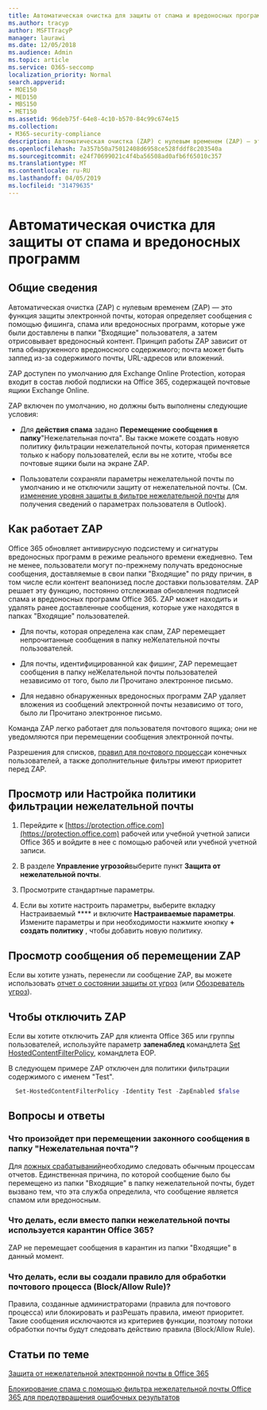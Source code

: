 ```yaml
---
title: Автоматическая очистка для защиты от спама и вредоносных программ
ms.author: tracyp
author: MSFTTracyP
manager: laurawi
ms.date: 12/05/2018
ms.audience: Admin
ms.topic: article
ms.service: O365-seccomp
localization_priority: Normal
search.appverid:
- MOE150
- MED150
- MBS150
- MET150
ms.assetid: 96deb75f-64e8-4c10-b570-84c99c674e15
ms.collection:
- M365-security-compliance
description: Автоматическая очистка (ZAP) с нулевым временем (ZAP) — это функция защиты электронной почты, которая обнаруживает сообщения с нежелательной почтой или вредоносной программой, которая уже доставляется в ящики "Входящие" пользователя, а затем отрисовывает вредоносный контент. Принцип работы ZAP зависит от типа обнаруженного вредоносного содержимого.
ms.openlocfilehash: 7a357b50a75012408d6958ce528fddf8c203540a
ms.sourcegitcommit: e24f70699021c4f4ba56508ad0afb6f65010c357
ms.translationtype: MT
ms.contentlocale: ru-RU
ms.lasthandoff: 04/05/2019
ms.locfileid: "31479635"
---
```

# <a name="zero-hour-auto-purge---protection-against-spam-and-malware"></a>Автоматическая очистка для защиты от спама и вредоносных программ

## <a name="overview"></a>Общие сведения

Автоматическая очистка (ZAP) с нулевым временем (ZAP) — это функция защиты электронной почты, которая определяет сообщения с помощью фишинга, спама или вредоносных программ, которые уже были доставлены в папки "Входящие" пользователя, а затем отрисовывает вредоносный контент. Принцип работы ZAP зависит от типа обнаруженного вредоносного содержимого; почта может быть заппед из-за содержимого почты, URL-адресов или вложений.
  
ZAP доступен по умолчанию для Exchange Online Protection, которая входит в состав любой подписки на Office 365, содержащей почтовые ящики Exchange Online.

ZAP включен по умолчанию, но должны быть выполнены следующие условия:
  
- Для **действия спама** задано **Перемещение сообщения в папку**"Нежелательная почта". Вы также можете создать новую политику фильтрации нежелательной почты, которая применяется только к набору пользователей, если вы не хотите, чтобы все почтовые ящики были на экране ZAP.

- Пользователи сохраняли параметры нежелательной почты по умолчанию и не отключили защиту от нежелательной почты. (См. [изменение уровня защиты в фильтре нежелательной почты](https://support.office.com/article/change-the-level-of-protection-in-the-junk-email-filter-e89c12d8-9d61-4320-8c57-d982c8d52f6b) для получения сведений о параметрах пользователя в Outlook). 
  
## <a name="how-zap-works"></a>Как работает ZAP

Office 365 обновляет антивирусную подсистему и сигнатуры вредоносных программ в режиме реального времени ежедневно. Тем не менее, пользователи могут по-прежнему получать вредоносные сообщения, доставляемые в свои папки "Входящие" по ряду причин, в том числе если контент веапонизед после доставки пользователям. ZAP решает эту функцию, постоянно отслеживая обновления подписей спама и вредоносных программ Office 365. ZAP может находить и удалять ранее доставленные сообщения, которые уже находятся в папках "Входящие" пользователей.

- Для почты, которая определена как спам, ZAP перемещает непрочитанные сообщения в папку неЖелательной почты пользователей.

- Для почты, идентифицированной как фишинг, ZAP перемещает сообщения в папку неЖелательной почты пользователей независимо от того, было ли Прочитано электронное письмо.

- Для недавно обнаруженных вредоносных программ ZAP удаляет вложения из сообщений электронной почты независимо от того, было ли Прочитано электронное письмо.
  
Команда ZAP легко работает для пользователя почтового ящика; они не уведомляются при перемещении сообщения электронной почты.
  
Разрешения для списков, [правил для почтового процесса](https://go.microsoft.com/fwlink/p/?LinkId=722755)и конечных пользователей, а также дополнительные фильтры имеют приоритет перед ZAP.
  
## <a name="to-review-or-set-up-a-spam-filter-policy"></a>Просмотр или Настройка политики фильтрации нежелательной почты
  
1. Перейдите к [https://protection.office.com](https://protection.office.com) рабочей или учебной учетной записи Office 365 и войдите в нее с помощью рабочей или учебной учетной записи.

2. В разделе **Управление угрозой**выберите пункт **Защита от нежелательной почты**.

3. Просмотрите стандартные параметры.

4. Если вы хотите настроить параметры, выберите вкладку Настраиваемый **** и включите **Настраиваемые параметры**. Измените параметры и при необходимости нажмите кнопку **+ создать политику** , чтобы добавить новую политику.

## <a name="to-see-if-zap-moved-your-message"></a>Просмотр сообщения об перемещении ZAP

Если вы хотите узнать, перенесли ли сообщение ZAP, вы можете использовать [отчет о состоянии защиты от угроз](view-email-security-reports.md#threat-protection-status-report) (или [Обозреватель угроз](use-explorer-in-security-and-compliance.md)).

## <a name="to-disable-zap"></a>Чтобы отключить ZAP
  
Если вы хотите отключить ZAP для клиента Office 365 или группы пользователей, используйте параметр **запенаблед** командлета [Set HostedContentFilterPolicy](https://go.microsoft.com/fwlink/p/?LinkId=722758), командлета EOP.

В следующем примере ZAP отключен для политики фильтрации содержимого с именем "Test".

```Powershell
  Set-HostedContentFilterPolicy -Identity Test -ZapEnabled $false
```

## <a name="faq"></a>Вопросы и ответы

### <a name="what-happens-if-a-legitimate-message-is-moved-to-the-junk-mail-folder"></a>Что произойдет при перемещении законного сообщения в папку "Нежелательная почта"?
  
Для [ложных срабатываний](prevent-email-from-being-marked-as-spam.md)необходимо следовать обычным процессам отчетов. Единственная причина, по которой сообщение было бы перемещено из папки "Входящие" в папку нежелательной почты, будет вызвано тем, что эта служба определила, что сообщение является спамом или вредоносным.
  
### <a name="what-if-i-use-the-office-365-quarantine-instead-of-the-junk-mail-folder"></a>Что делать, если вместо папки нежелательной почты используется карантин Office 365?
  
ZAP не перемещает сообщения в карантин из папки "Входящие" в данный момент.
  
### <a name="what-if-i-have-a-custom-mail-flow-rule-block-allow-rule"></a>Что делать, если вы создали правило для обработки почтового процесса (Block/Allow Rule)?
  
Правила, созданные администраторами (правила для почтового процесса) или блокировать и разРешать правила, имеют приоритет. Такие сообщения исключаются из критериев функции, поэтому потоки обработки почты будут следовать действию правила (Block/Allow Rule).
  
## <a name="related-topics"></a>Статьи по теме

[Защита от нежелательной электронной почты в Office 365](anti-spam-protection.md)
  
[Блокирование спама с помощью фильтра нежелательной почты Office 365 для предотвращения ошибочных результатов](reduce-spam-email.md)